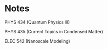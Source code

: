 # Notes

PHYS 434 (Quantum Physics III)

PHYS 435 (Current Topics in Condensed Matter)

ELEC 542 (Nanoscale Modeling)
